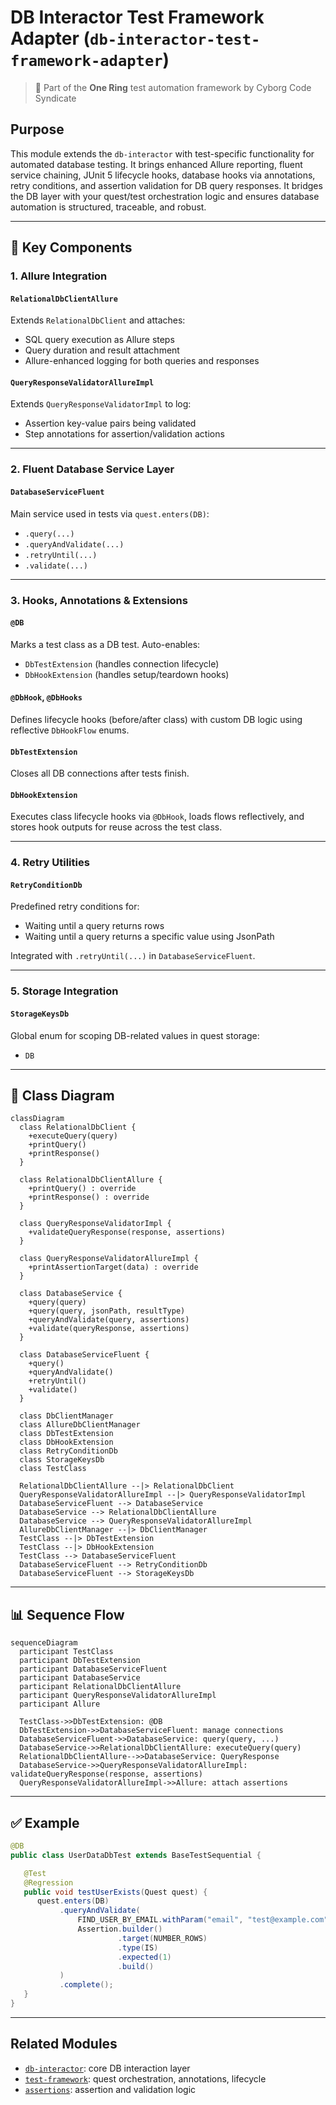 
# DB Interactor Test Framework Adapter (`db-interactor-test-framework-adapter`)

> 💍 Part of the **One Ring** test automation framework by Cyborg Code Syndicate

## Purpose

This module extends the `db-interactor` with test-specific functionality for automated database testing. It brings enhanced Allure reporting, fluent service chaining, JUnit 5 lifecycle hooks, database hooks via annotations, retry conditions, and assertion validation for DB query responses. It bridges the DB layer with your quest/test orchestration logic and ensures database automation is structured, traceable, and robust.

---

## 🧩 Key Components

### 1. Allure Integration

#### `RelationalDbClientAllure`
Extends `RelationalDbClient` and attaches:
- SQL query execution as Allure steps
- Query duration and result attachment
- Allure-enhanced logging for both queries and responses

#### `QueryResponseValidatorAllureImpl`
Extends `QueryResponseValidatorImpl` to log:
- Assertion key-value pairs being validated
- Step annotations for assertion/validation actions

---

### 2. Fluent Database Service Layer

#### `DatabaseServiceFluent`
Main service used in tests via `quest.enters(DB)`:
- `.query(...)`
- `.queryAndValidate(...)`
- `.retryUntil(...)`
- `.validate(...)`

---

### 3. Hooks, Annotations & Extensions

#### `@DB`
Marks a test class as a DB test. Auto-enables:
- `DbTestExtension` (handles connection lifecycle)
- `DbHookExtension` (handles setup/teardown hooks)

#### `@DbHook`, `@DbHooks`
Defines lifecycle hooks (before/after class) with custom DB logic using reflective `DbHookFlow` enums.

#### `DbTestExtension`
Closes all DB connections after tests finish.

#### `DbHookExtension`
Executes class lifecycle hooks via `@DbHook`, loads flows reflectively, and stores hook outputs for reuse across the test class.

---

### 4. Retry Utilities

#### `RetryConditionDb`
Predefined retry conditions for:
- Waiting until a query returns rows
- Waiting until a query returns a specific value using JsonPath

Integrated with `.retryUntil(...)` in `DatabaseServiceFluent`.

---

### 5. Storage Integration

#### `StorageKeysDb`
Global enum for scoping DB-related values in quest storage:
- `DB`

---

## 📐 Class Diagram

```mermaid
classDiagram
  class RelationalDbClient {
    +executeQuery(query)
    +printQuery()
    +printResponse()
  }

  class RelationalDbClientAllure {
    +printQuery() : override
    +printResponse() : override
  }

  class QueryResponseValidatorImpl {
    +validateQueryResponse(response, assertions)
  }

  class QueryResponseValidatorAllureImpl {
    +printAssertionTarget(data) : override
  }

  class DatabaseService {
    +query(query)
    +query(query, jsonPath, resultType)
    +queryAndValidate(query, assertions)
    +validate(queryResponse, assertions)
  }

  class DatabaseServiceFluent {
    +query()
    +queryAndValidate()
    +retryUntil()
    +validate()
  }

  class DbClientManager
  class AllureDbClientManager
  class DbTestExtension
  class DbHookExtension
  class RetryConditionDb
  class StorageKeysDb
  class TestClass

  RelationalDbClientAllure --|> RelationalDbClient
  QueryResponseValidatorAllureImpl --|> QueryResponseValidatorImpl
  DatabaseServiceFluent --> DatabaseService
  DatabaseService --> RelationalDbClientAllure
  DatabaseService --> QueryResponseValidatorAllureImpl
  AllureDbClientManager --|> DbClientManager
  TestClass --|> DbTestExtension
  TestClass --|> DbHookExtension
  TestClass --> DatabaseServiceFluent
  DatabaseServiceFluent --> RetryConditionDb
  DatabaseServiceFluent --> StorageKeysDb
```

---

## 📊 Sequence Flow

```mermaid
sequenceDiagram
  participant TestClass
  participant DbTestExtension
  participant DatabaseServiceFluent
  participant DatabaseService
  participant RelationalDbClientAllure
  participant QueryResponseValidatorAllureImpl
  participant Allure

  TestClass->>DbTestExtension: @DB
  DbTestExtension->>DatabaseServiceFluent: manage connections
  DatabaseServiceFluent->>DatabaseService: query(query, ...)
  DatabaseService->>RelationalDbClientAllure: executeQuery(query)
  RelationalDbClientAllure-->>DatabaseService: QueryResponse
  DatabaseService->>QueryResponseValidatorAllureImpl: validateQueryResponse(response, assertions)
  QueryResponseValidatorAllureImpl->>Allure: attach assertions
```

---

## ✅ Example

```java
@DB
public class UserDataDbTest extends BaseTestSequential {

   @Test
   @Regression
   public void testUserExists(Quest quest) {
      quest.enters(DB)
           .queryAndValidate(
               FIND_USER_BY_EMAIL.withParam("email", "test@example.com"),
               Assertion.builder()
                        .target(NUMBER_ROWS)
                        .type(IS)
                        .expected(1)
                        .build()
           )
           .complete();
   }
}
```

---

## Related Modules

- [`db-interactor`](../db-interactor/README.md): core DB interaction layer
- [`test-framework`](../test-framework/README.md): quest orchestration, annotations, lifecycle
- [`assertions`](../assertions/README.md): assertion and validation logic
